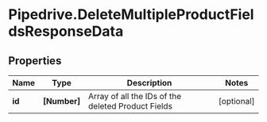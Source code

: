 # Pipedrive.DeleteMultipleProductFieldsResponseData

## Properties

Name | Type | Description | Notes
------------ | ------------- | ------------- | -------------
**id** | **[Number]** | Array of all the IDs of the deleted Product Fields | [optional] 



